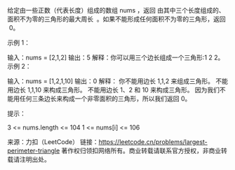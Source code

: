 给定由一些正数（代表长度）组成的数组 nums ，返回 由其中三个长度组成的、面积不为零的三角形的最大周长  。如果不能形成任何面积不为零的三角形，返回  0。



示例 1：

输入：nums = [2,1,2]
输出：5
解释：你可以用三个边长组成一个三角形:1 2 2。
示例 2：

输入：nums = [1,2,1,10]
输出：0
解释：
你不能用边长 1,1,2 来组成三角形。
不能用边长 1,1,10 来构成三角形。
不能用边长 1、2 和 10 来构成三角形。
因为我们不能用任何三条边长来构成一个非零面积的三角形，所以我们返回 0。



提示：

3 <= nums.length <= 104
1 <= nums[i] <= 106

来源：力扣（LeetCode）
链接：https://leetcode.cn/problems/largest-perimeter-triangle
著作权归领扣网络所有。商业转载请联系官方授权，非商业转载请注明出处。
